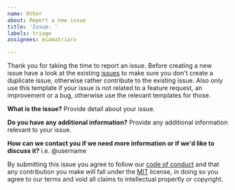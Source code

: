 ```yaml
---
name: Other
about: Report a new issue
title: 'Issue: '
labels: triage
assignees: miamatriarx

---
```


Thank you for taking the time to report an issue.  Before creating a new issue have a look at the existing [issues](https://github.com/miamatriarx/miamatriarx/issues) to make sure you don't create a duplicate issue, otherwise rather contribute to the existing issue.  Also only use this template if your issue is not related to a feature request, an improvement or a bug, otherwise use the relevant templates for those.

**What is the issue?**
Provide detail about your issue.

**Do you have any additional information?**
Provide any additional information relevant to your issue.

**How can we contact you if we need more information or if we'd like to discuss it?**
i.e. @username

By submitting this issue you agree to follow our [code of conduct](https://github.com/miamatriarx/miamatriarx/code_of_conduct.md) and that any contribution you make will fall under the [MIT](https://github.com/miamatriarx/miamatriarx/license.md) license, in doing so you agree to our terms and void all claims to intellectual propertly or copyright.

